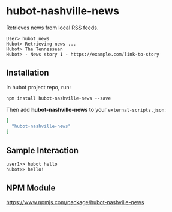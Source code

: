 # hubot-nashville-news

Retrieves news from local RSS feeds.

```
User> hubot news
Hubot> Retrieving news ...
Hubot> The Tennessean
Hubot> - News story 1 - https://example.com/link-to-story
```

## Installation

In hubot project repo, run:

`npm install hubot-nashville-news --save`

Then add **hubot-nashville-news** to your `external-scripts.json`:

```json
[
  "hubot-nashville-news"
]
```

## Sample Interaction

```
user1>> hubot hello
hubot>> hello!
```

## NPM Module

https://www.npmjs.com/package/hubot-nashville-news
